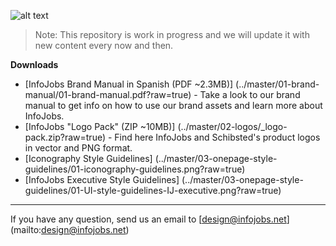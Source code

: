 ![alt text](../master/03-onepage-style-guidelines/02-github-header.png)

>Note: This repository is work in progress and we will update it with new content every now and then.

**Downloads**
* [InfoJobs Brand Manual in Spanish (PDF ~2.3MB)] (../master/01-brand-manual/01-brand-manual.pdf?raw=true) - Take a look to our brand manual to get info on how to use our brand assets and learn more about InfoJobs. 
* [InfoJobs "Logo Pack" (ZIP ~10MB)] (../master/02-logos/_logo-pack.zip?raw=true) - Find here InfoJobs and Schibsted's product logos in vector and PNG format. 
* [Iconography Style Guidelines] (../master/03-onepage-style-guidelines/01-iconography-guidelines.png?raw=true)
* [InfoJobs Executive Style Guidelines] (../master/03-onepage-style-guidelines/01-UI-style-guidelines-IJ-executive.png?raw=true)

***

If you have any question, send us an email to [design@infojobs.net] (mailto:design@infojobs.net)


